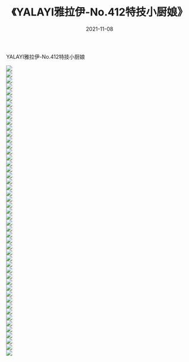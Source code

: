 ﻿---
layout: post
title:  《YALAYI雅拉伊-No.412特技小厨娘》
date:   2021-11-08
img: http://img.660000.xyz/Sharelink/网络美图/2021/YALAYI雅拉伊-No.412特技小厨娘/000.jpg
categories: [美女, 清纯, 唯美]
---

YALAYI雅拉伊-No.412特技小厨娘

  ![](http://img.660000.xyz/Sharelink/网络美图/2021/YALAYI雅拉伊-No.412特技小厨娘/001.jpg) <br> ![](http://img.660000.xyz/Sharelink/网络美图/2021/YALAYI雅拉伊-No.412特技小厨娘/002.jpg) <br> ![](http://img.660000.xyz/Sharelink/网络美图/2021/YALAYI雅拉伊-No.412特技小厨娘/003.jpg) <br> ![](http://img.660000.xyz/Sharelink/网络美图/2021/YALAYI雅拉伊-No.412特技小厨娘/004.jpg) <br> ![](http://img.660000.xyz/Sharelink/网络美图/2021/YALAYI雅拉伊-No.412特技小厨娘/005.jpg) <br> ![](http://img.660000.xyz/Sharelink/网络美图/2021/YALAYI雅拉伊-No.412特技小厨娘/006.jpg) <br> ![](http://img.660000.xyz/Sharelink/网络美图/2021/YALAYI雅拉伊-No.412特技小厨娘/007.jpg) <br> ![](http://img.660000.xyz/Sharelink/网络美图/2021/YALAYI雅拉伊-No.412特技小厨娘/008.jpg) <br> ![](http://img.660000.xyz/Sharelink/网络美图/2021/YALAYI雅拉伊-No.412特技小厨娘/009.jpg) <br> ![](http://img.660000.xyz/Sharelink/网络美图/2021/YALAYI雅拉伊-No.412特技小厨娘/010.jpg) <br> ![](http://img.660000.xyz/Sharelink/网络美图/2021/YALAYI雅拉伊-No.412特技小厨娘/011.jpg) <br> ![](http://img.660000.xyz/Sharelink/网络美图/2021/YALAYI雅拉伊-No.412特技小厨娘/012.jpg) <br> ![](http://img.660000.xyz/Sharelink/网络美图/2021/YALAYI雅拉伊-No.412特技小厨娘/013.jpg) <br> ![](http://img.660000.xyz/Sharelink/网络美图/2021/YALAYI雅拉伊-No.412特技小厨娘/014.jpg) <br> ![](http://img.660000.xyz/Sharelink/网络美图/2021/YALAYI雅拉伊-No.412特技小厨娘/015.jpg) <br> ![](http://img.660000.xyz/Sharelink/网络美图/2021/YALAYI雅拉伊-No.412特技小厨娘/016.jpg) <br> ![](http://img.660000.xyz/Sharelink/网络美图/2021/YALAYI雅拉伊-No.412特技小厨娘/017.jpg) <br> ![](http://img.660000.xyz/Sharelink/网络美图/2021/YALAYI雅拉伊-No.412特技小厨娘/018.jpg) <br> ![](http://img.660000.xyz/Sharelink/网络美图/2021/YALAYI雅拉伊-No.412特技小厨娘/019.jpg) <br> ![](http://img.660000.xyz/Sharelink/网络美图/2021/YALAYI雅拉伊-No.412特技小厨娘/020.jpg) <br> ![](http://img.660000.xyz/Sharelink/网络美图/2021/YALAYI雅拉伊-No.412特技小厨娘/021.jpg) <br> ![](http://img.660000.xyz/Sharelink/网络美图/2021/YALAYI雅拉伊-No.412特技小厨娘/022.jpg) <br> ![](http://img.660000.xyz/Sharelink/网络美图/2021/YALAYI雅拉伊-No.412特技小厨娘/023.jpg) <br> ![](http://img.660000.xyz/Sharelink/网络美图/2021/YALAYI雅拉伊-No.412特技小厨娘/024.jpg) <br> ![](http://img.660000.xyz/Sharelink/网络美图/2021/YALAYI雅拉伊-No.412特技小厨娘/025.jpg) <br> ![](http://img.660000.xyz/Sharelink/网络美图/2021/YALAYI雅拉伊-No.412特技小厨娘/026.jpg) <br> ![](http://img.660000.xyz/Sharelink/网络美图/2021/YALAYI雅拉伊-No.412特技小厨娘/027.jpg) <br> ![](http://img.660000.xyz/Sharelink/网络美图/2021/YALAYI雅拉伊-No.412特技小厨娘/028.jpg) <br> ![](http://img.660000.xyz/Sharelink/网络美图/2021/YALAYI雅拉伊-No.412特技小厨娘/029.jpg) <br> ![](http://img.660000.xyz/Sharelink/网络美图/2021/YALAYI雅拉伊-No.412特技小厨娘/030.jpg) <br> ![](http://img.660000.xyz/Sharelink/网络美图/2021/YALAYI雅拉伊-No.412特技小厨娘/031.jpg) <br> ![](http://img.660000.xyz/Sharelink/网络美图/2021/YALAYI雅拉伊-No.412特技小厨娘/032.jpg) <br> ![](http://img.660000.xyz/Sharelink/网络美图/2021/YALAYI雅拉伊-No.412特技小厨娘/033.jpg) <br> ![](http://img.660000.xyz/Sharelink/网络美图/2021/YALAYI雅拉伊-No.412特技小厨娘/034.jpg) <br> ![](http://img.660000.xyz/Sharelink/网络美图/2021/YALAYI雅拉伊-No.412特技小厨娘/035.jpg) <br> ![](http://img.660000.xyz/Sharelink/网络美图/2021/YALAYI雅拉伊-No.412特技小厨娘/036.jpg) <br> ![](http://img.660000.xyz/Sharelink/网络美图/2021/YALAYI雅拉伊-No.412特技小厨娘/037.jpg) <br> ![](http://img.660000.xyz/Sharelink/网络美图/2021/YALAYI雅拉伊-No.412特技小厨娘/038.jpg) <br> ![](http://img.660000.xyz/Sharelink/网络美图/2021/YALAYI雅拉伊-No.412特技小厨娘/039.jpg) <br> ![](http://img.660000.xyz/Sharelink/网络美图/2021/YALAYI雅拉伊-No.412特技小厨娘/040.jpg) <br> ![](http://img.660000.xyz/Sharelink/网络美图/2021/YALAYI雅拉伊-No.412特技小厨娘/041.jpg) <br> ![](http://img.660000.xyz/Sharelink/网络美图/2021/YALAYI雅拉伊-No.412特技小厨娘/042.jpg) <br> ![](http://img.660000.xyz/Sharelink/网络美图/2021/YALAYI雅拉伊-No.412特技小厨娘/043.jpg) <br> ![](http://img.660000.xyz/Sharelink/网络美图/2021/YALAYI雅拉伊-No.412特技小厨娘/044.jpg) <br> ![](http://img.660000.xyz/Sharelink/网络美图/2021/YALAYI雅拉伊-No.412特技小厨娘/045.jpg) <br> ![](http://img.660000.xyz/Sharelink/网络美图/2021/YALAYI雅拉伊-No.412特技小厨娘/046.jpg) <br> ![](http://img.660000.xyz/Sharelink/网络美图/2021/YALAYI雅拉伊-No.412特技小厨娘/047.jpg) <br> ![](http://img.660000.xyz/Sharelink/网络美图/2021/YALAYI雅拉伊-No.412特技小厨娘/048.jpg) <br> ![](http://img.660000.xyz/Sharelink/网络美图/2021/YALAYI雅拉伊-No.412特技小厨娘/049.jpg) <br>